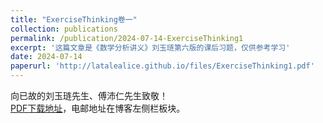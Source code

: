 ```yaml
---
title: "ExerciseThinking卷一"
collection: publications
permalink: /publication/2024-07-14-ExerciseThinking1
excerpt: '这篇文章是《数学分析讲义》刘玉琏第六版的课后习题，仅供参考学习'
date: 2024-07-14
paperurl: 'http://latalealice.github.io/files/ExerciseThinking1.pdf'
---
```


向已故的刘玉琏先生、傅沛仁先生致敬！  
[PDF下载地址](http://latalealice.github.io/files/ExerciseThinking1.pdf)，电邮地址在博客左侧栏板块。

